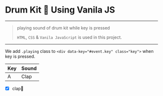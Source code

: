 # Drum Kit 🥁 Using Vanila JS

---

> playing sound of drum kit while key is pressed
>
> `HTML`, `CSS` & `Vanila JavaScript` is used in this project.

---

We add `.playing` class to `<div data-key="#event.key" class="key">` when key is pressed.

| Key | Sound |
| --- | ----- |
| A   | Clap  |

- [x] clap👏
